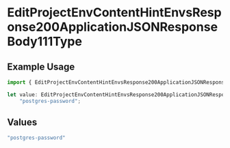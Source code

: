 # EditProjectEnvContentHintEnvsResponse200ApplicationJSONResponseBody111Type

## Example Usage

```typescript
import { EditProjectEnvContentHintEnvsResponse200ApplicationJSONResponseBody111Type } from "@vercel/sdk/models/operations";

let value: EditProjectEnvContentHintEnvsResponse200ApplicationJSONResponseBody111Type =
    "postgres-password";
```

## Values

```typescript
"postgres-password"
```